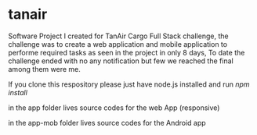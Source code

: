 # tanair
Software Project I created for TanAir Cargo Full Stack challenge, the challenge was to create a web application and mobile application to performe required tasks as seen in the project in only 8 days, To date the challenge ended with no any notification but few we reached the final among them were me.

If you clone this respository please just have node.js installed and run *npm install*

in the app folder lives source codes for the web App (responsive)

in the app-mob folder lives source codes for the Android app
